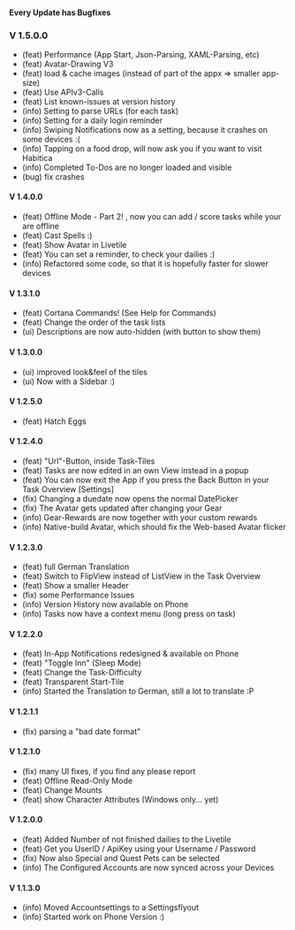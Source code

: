 #### Every Update has Bugfixes

### V 1.5.0.0
- (feat) Performance (App Start, Json-Parsing, XAML-Parsing, etc)
- (feat) Avatar-Drawing V3
- (feat) load & cache images (instead of part of the appx => smaller app-size)
- (feat) Use APIv3-Calls
- (feat) List known-issues at version history
- (info) Setting to parse URLs (for each task)
- (info) Setting for a daily login reminder
- (info) Swiping Notifications now as a setting, because it crashes on some devices :(
- (info) Tapping on a food drop, will now ask you if you want to visit Habitica
- (info) Completed To-Dos are no longer loaded and visible 
- (bug) fix crashes

#### V 1.4.0.0
- (feat) Offline Mode - Part 2! , now you can add / score tasks while your are offline
- (feat) Cast Spells :)
- (feat) Show Avatar in Livetile
- (feat) You can set a reminder, to check your dailies :)
- (info) Refactored some code, so that it is hopefully faster for slower devices


#### V 1.3.1.0
- (feat) Cortana Commands! (See Help for Commands)
- (feat) Change the order of the task lists
- (ui) Descriptions are now auto-hidden (with button to show them)

#### V 1.3.0.0
- (ui) improved look&feel of the tiles
- (ui) Now with a Sidebar :)

#### V 1.2.5.0
- (feat) Hatch Eggs

#### V 1.2.4.0
- (feat) "Url"-Button, inside Task-Tiles
- (feat) Tasks are now edited in an own View instead in a popup
- (feat) You can now exit the App if you press the Back Button in your Task Overview [Settings]
- (fix) Changing a duedate now opens the normal DatePicker
- (fix) The Avatar gets updated after changing your Gear
- (info) Gear-Rewards are now together with your custom rewards 
- (info) Native-build Avatar, which should fix the Web-based Avatar flicker

#### V 1.2.3.0
- (feat) full German Translation
- (feat) Switch to FlipView instead of ListView in the Task Overview
- (feat) Show a smaller Header
- (fix) some Performance Issues
- (info) Version History now available on Phone
- (info) Tasks now have a context menu (long press on task)

#### V 1.2.2.0
- (feat) In-App Notifications redesigned & available on Phone
- (feat) "Toggle Inn" (Sleep Mode)
- (feat) Change the Task-Difficulty
- (feat) Transparent Start-Tile
- (info) Started the Translation to German, still a lot to translate :P

#### V 1.2.1.1
- (fix) parsing a "bad date format" 

#### V 1.2.1.0
- (fix) many UI fixes, if you find any please report
- (feat) Offline Read-Only Mode
- (feat) Change Mounts
- (feat) show Character Attributes (Windows only... yet)

#### V 1.2.0.0
- (feat) Added Number of not finished dailies to the Livetile
- (feat) Get you UserID / ApiKey using your Username / Password
- (fix) Now also Special and Quest Pets can be selected
- (info) The Configured Accounts are now synced across your Devices

#### V 1.1.3.0
- (info) Moved Accountsettings to a Settingsflyout
- (info) Started work on Phone Version :)